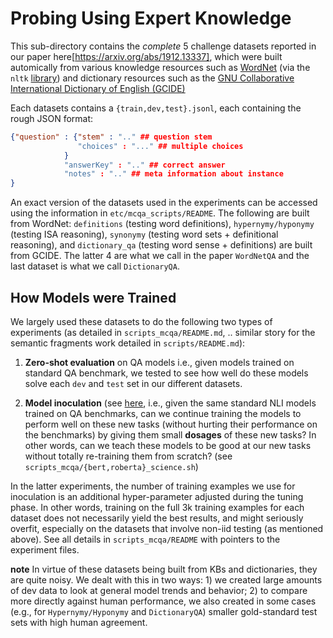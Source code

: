 Probing Using Expert Knowledge
================================

This sub-directory contains the *complete* 5 challenge datasets reported in our paper here[https://arxiv.org/abs/1912.13337], which were built automically from various knowledge resources such as [WordNet](https://wordnet.princeton.edu/) (via the `nltk` [library](https://www.nltk.org/howto/wordnet.html)) and dictionary resources such as the [GNU Collaborative International Dictionary of English (GCIDE)](https://gcide.gnu.org.ua/)

Each datasets contains a `{train,dev,test}.jsonl`, each containing the rough JSON format:

```json
{"question" : {"stem" : ".." ## question stem
               "choices" : "..." ## multiple choices
            }
            "answerKey" : ".." ## correct answer
            "notes" : ".." ## meta information about instance 
}
```

An exact version of the datasets used in the experiments can be accessed using the information in `etc/mcqa_scripts/README`. The following are built from WordNet: `definitions` (testing word definitions), `hypernymy/hyponymy` (testing ISA reasoning), `synonymy` (testing word sets + definitional reasoning), and `dictionary_qa` (testing word sense + definitions) are built from GCIDE. The latter 4 are what we call in the paper `WordNetQA` and the last dataset is what we call `DictionaryQA`. 

How Models were Trained
-----------------------

We largely used these datasets to do the following two types of experiments (as detailed in `scripts_mcqa/README.md`, .. similar story for the semantic fragments work detailed in `scripts/README.md`):

1. **Zero-shot evaluation** on QA models i.e., given models trained on standard QA benchmark, we tested to see how well do these models solve each `dev` and `test` set in our different datasets.  

2. **Model inoculation** (see [here](https://github.com/nelson-liu/inoculation-by-finetuning), i.e., given the same standard NLI models trained on QA benchmarks, can we continue training the models to perform well on these new tasks (without hurting their performance on the benchmarks) by giving them small **dosages** of these new tasks? In other words, can we teach these models to be good at our new tasks without totally re-training them from scratch? (see `scripts_mcqa/{bert,roberta}_science.sh`)

In the latter experiments, the number of training examples we use for inoculation is an additional hyper-parameter adjusted during the tuning phase. In other words, training on the full 3k training examples for each dataset does not necessarily yield the best results, and might seriously overfit, especially on the datasets that involve non-iid testing (as mentioned above). See all details in `scripts_mcqa/README` with pointers to the experiment files. 

**note** In virtue of these datasets being built from KBs and dictionaries, they are quite noisy. We dealt with this in two ways: 1) we created large amounts of dev data to look at general model trends and behavior; 2) to compare more directly against human performance, we also created in some cases (e.g., for `Hypernymy/Hyponymy` and `DictionaryQA`) smaller gold-standard test sets with high human agreement. 
